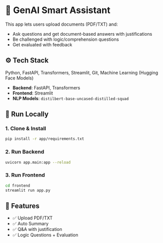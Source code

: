 # 📄 GenAI Smart Assistant

This app lets users upload documents (PDF/TXT) and:

- Ask questions and get document-based answers with justifications
- Be challenged with logic/comprehension questions
- Get evaluated with feedback

## ⚙️ Tech Stack
Python, FastAPI, Transformers, Streamlit, Git, Machine Learning (Hugging Face Models)
- **Backend**: FastAPI, Transformers
- **Frontend**: Streamlit
- **NLP Models**: `distilbert-base-uncased-distilled-squad`

## 🚀 Run Locally

### 1. Clone & Install
```bash
pip install -r app/requirements.txt
```

### 2. Run Backend
```bash
uvicorn app.main:app --reload
```

### 3. Run Frontend
```bash
cd frontend
streamlit run app.py
```

## 🏁 Features

- ✅ Upload PDF/TXT
- ✅ Auto Summary
- ✅ Q&A with justification
- ✅ Logic Questions + Evaluation
